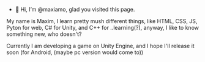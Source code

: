 - 👋 Hi, I’m @maxiamo, glad you visited this page. 

My name is Maxim, I learn pretty mush different things, like HTML, CSS, JS, Pyton for web, C# for Unity, and C++ for ..learning(?), anyway,
I like to know something new, who doesn't?

Currently I am developing a game on Unity Engine, and I hope I'll release it soon (for Android, (maybe pc version would come to))

<!---
maxiamo/maxiamo is a ✨ special ✨ repository because its `README.md` (this file) appears on your GitHub profile.
You can click the Preview link to take a look at your changes.
--->
